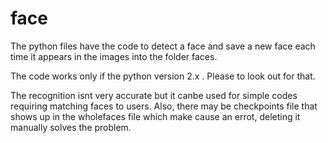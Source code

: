 # face
The python files have the code to detect a face and save a new face each time it appears in the images into the folder faces.

The code works only if the python version 2.x .
Please to look out for that.

The recognition isnt very accurate but it canbe used for simple codes requiring matching faces to users.
Also, there may be checkpoints file that shows up in the wholefaces file which make cause an errot, deleting it manually solves the problem.
